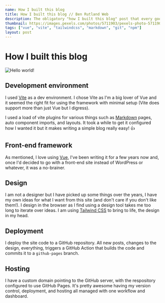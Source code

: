 ```yaml
---
name: How I built this blog
title: How I built this blog // Ben Rutland Web
description: The obligatory "how I built this blog" post that every good developer writes.
thumbnail: https://images.pexels.com/photos/5711903/pexels-photo-5711903.jpeg?auto=compress&cs=tinysrgb&dpr=2&h=750&w=1260
tags: ["vue", "vite", "tailwindcss", "markdown", "git", "npm"]
layout: post
---
```


# How I built this blog

![Hello world!](https://images.pexels.com/photos/5711903/pexels-photo-5711903.jpeg?auto=compress&cs=tinysrgb&dpr=2&h=750&w=1260)

## Development environment

I used [Vite](https://vitejs.dev/) as a dev environment. I chose Vite as I'm a big lover of Vue and it seemed the right fit for using the framework with minimal setup (Vite does support more than just Vue but I digress).

I used a load of vite plugins for various things such as [Markdown](/tags/markdown) pages, auto component imports, and layouts. It took a while to get it configured how I wanted it but it makes writing a simple blog really easy! 👍

## Front-end framework

As mentioned, I love using [Vue](https://vuejs.org/), I've been writing it for a few years now and, once I'd decided to go with a front-end site instead of WordPress or whatever, it was a no-brainer.

## Design

I am not a designer but I have picked up some things over the years, I have my own ideas for what I want from this site (and don't care if you don't like them!). I design in the browser as I find using a design tool takes me too long to iterate over ideas. I am using [Tailwind CSS](tailwindcss) to bring to life, the design in my head.

## Deployment

I deploy the site code to a GitHub repository. All new posts, changes to the design, everything, triggers a GitHub Action that builds the code and commits it to a `github-pages` branch.

## Hosting

I have a custom domain pointing to the GitHub server, with the respository configured to use GitHub Pages. It's pretty awesome having my version control, deployment, and hosting all managed with one workflow and dashboard.
